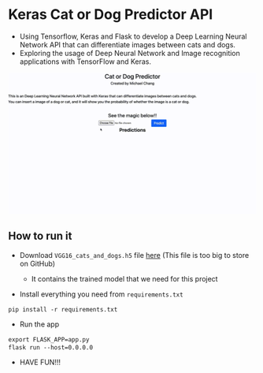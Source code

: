 # Keras Cat or Dog Predictor API

- Using Tensorflow, Keras and Flask to develop a Deep Learning Neural Network API that can differentiate images between cats and dogs.
- Exploring the usage of Deep Neural Network and Image recognition applications with TensorFlow and Keras.

![](src/demo.gif)

## How to run it 

- Download ```VGG16_cats_and_dogs.h5``` file [here](https://drive.google.com/file/d/19yICdtSbU_YkQBRxJ2if9KJwUL1oY5xs/view) (This file is too big to store on GitHub)
    - It contains the trained model that we need for this project

- Install everything you need from ```requirements.txt```

```
pip install -r requirements.txt
```

- Run the app

```
export FLASK_APP=app.py
flask run --host=0.0.0.0
```

- HAVE FUN!!!
